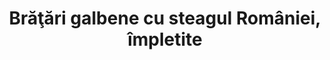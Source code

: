 ---
layout: post
title: "Brăţări galbene cu steagul României, împletite"
description: "Brăţări galbene cu steagul României, împletite."
img: "/assets/img/bratari-galbene-cu-steagul-romaniei-impletite-1.jpg"
img2: "/assets/img/bratari-galbene-cu-steagul-romaniei-impletite-2.jpg"
colors: "galben"
price: "7 RON /buc"
vertical: true
---